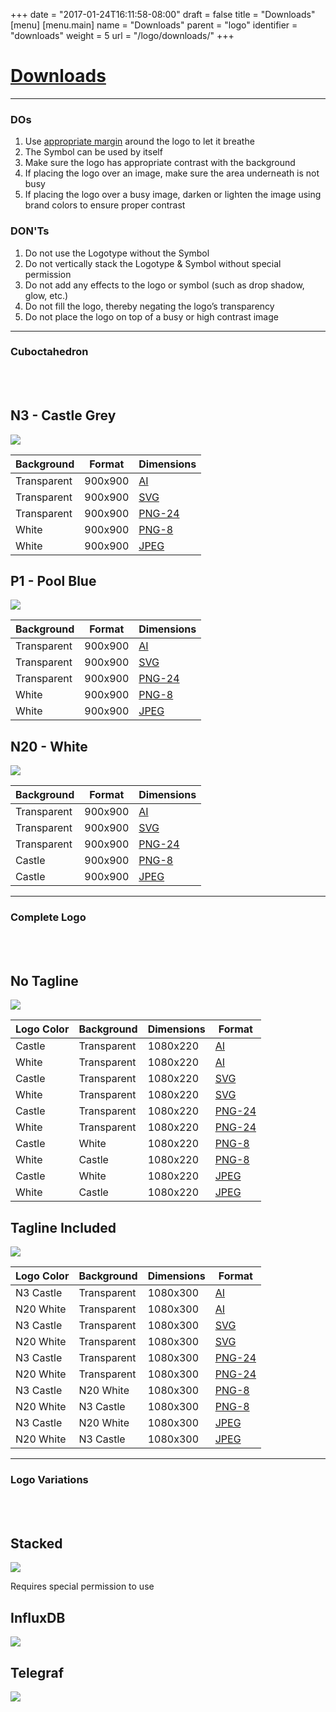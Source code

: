 +++
date = "2017-01-24T16:11:58-08:00"
draft = false
title = "Downloads"
[menu]
  [menu.main]
    name = "Downloads"
    parent = "logo"
    identifier = "downloads"
    weight = 5
    url = "/logo/downloads/"
+++

<div class="row text-left">
  <div class="col-xs-12">
    <div class="page-header">
      <a class="page-header--anchor" id="title"></a>
      <a href="#title">
        <h1>Downloads</h1>
      </a>
    </div>
  </div>
  <div class="col-xs-12">
    <hr class="dark" />
  </div>
  <div class="col-sm-6">
    <h3>DOs</h3>
    <ol>
      <li>Use <a href='{{< relref "logo/anatomy.md" >}}'>appropriate margin</a> around the logo to let it breathe</li>
      <li>The Symbol can be used by itself</li>
      <li>Make sure the logo has appropriate contrast with the background</li>
      <li>If placing the logo over an image, make sure the area underneath is not busy</li>
      <li>If placing the logo over a busy image, darken or lighten the image using brand colors to ensure proper contrast</li>
    </ol>
  </div>
  <div class="col-sm-6">
    <h3>DON'Ts</h3>
    <ol>
      <li>Do not use the Logotype without the Symbol</li>
      <li>Do not vertically stack the Logotype & Symbol without special permission</li>
      <li>Do not add any effects to the logo or symbol (such as drop shadow, glow, etc.)</li>
      <li>Do not fill the logo, thereby negating the logo’s transparency</li>
      <li>Do not place the logo on top of a busy or high contrast image</li>
    </ol>
  </div>
  <div class="col-xs-12">
    <hr class="dark" />
  </div>
</div>

<div class="row longform">
  <div class="col-xs-12">
    <h3>Cuboctahedron</h3>
    <br/>
    <br/>
  </div>
  <div class="col-md-4">
    <div class="panel panel-default">
      <div class="panel-heading">
        <h2 class="panel-title">N3 - Castle Grey</h2>
      </div>
      <div class="panel-body">
        <img src="/img/downloads/influxdata-logo--symbol-preview--castle.svg" class="downloads--thumb" />
      </div>
      <table class="table v-center">
        <thead>
          <tr>
            <th>Background</th>
            <th>Format</th>
            <th>Dimensions</th>
          </tr>
        </thead>
        <tbody>
          <tr>
            <td><span class="downloads--swatch transparent"></span> Transparent</td>
            <td>900x900</td>
            <td><a href="/img/downloads/influxdata-logo--symbol--castle.ai" target="blank">AI</a></td>
          </tr>
          <tr>
            <td><span class="downloads--swatch transparent"></span> Transparent</td>
            <td>900x900</td>
            <td><a href="/img/downloads/influxdata-logo--symbol--castle.svg" target="blank">SVG</a></td>
          </tr>
          <tr>
            <td><span class="downloads--swatch transparent"></span> Transparent</td>
            <td>900x900</td>
            <td><a href="/img/downloads/influxdata-logo--symbol--castle-alpha.png" target="blank">PNG-24</a></td>
          </tr>
          <tr>
            <td><span class="downloads--swatch white"></span> White</td>
            <td>900x900</td>
            <td><a href="/img/downloads/influxdata-logo--symbol--castle.png" target="blank">PNG-8</a></td>
          </tr>
          <tr>
            <td><span class="downloads--swatch white"></span> White</td>
            <td>900x900</td>
            <td><a href="/img/downloads/influxdata-logo--symbol--castle.jpg" target="blank">JPEG</a></td>
          </tr>
        </tbody>
      </table>
    </div>
  </div>
  <div class="col-md-4">
    <div class="panel panel-default">
      <div class="panel-heading">
        <h2 class="panel-title">P1 - Pool Blue</h2>
      </div>
      <div class="panel-body">
        <img src="/img/downloads/influxdata-logo--symbol-preview--pool.svg" class="downloads--thumb" />
      </div>
      <table class="table v-center">
        <thead>
          <tr>
            <th>Background</th>
            <th>Format</th>
            <th>Dimensions</th>
          </tr>
        </thead>
        <tbody>
          <tr>
            <td><span class="downloads--swatch transparent"></span> Transparent</td>
            <td>900x900</td>
            <td><a href="/img/downloads/influxdata-logo--symbol--pool.ai" target="blank">AI</a></td>
          </tr>
          <tr>
            <td><span class="downloads--swatch transparent"></span> Transparent</td>
            <td>900x900</td>
            <td><a href="/img/downloads/influxdata-logo--symbol--pool.svg" target="blank">SVG</a></td>
          </tr>
          <tr>
            <td><span class="downloads--swatch transparent"></span> Transparent</td>
            <td>900x900</td>
            <td><a href="/img/downloads/influxdata-logo--symbol--pool-alpha.png" target="blank">PNG-24</a></td>
          </tr>
          <tr>
            <td><span class="downloads--swatch white"></span> White</td>
            <td>900x900</td>
            <td><a href="/img/downloads/influxdata-logo--symbol--pool.png" target="blank">PNG-8</a></td>
          </tr>
          <tr>
            <td><span class="downloads--swatch white"></span> White</td>
            <td>900x900</td>
            <td><a href="/img/downloads/influxdata-logo--symbol--pool.jpg" target="blank">JPEG</a></td>
          </tr>
        </tbody>
      </table>
    </div>
  </div>
  <div class="col-md-4">
    <div class="panel panel-default">
      <div class="panel-heading">
        <h2 class="panel-title">N20 - White</h2>
      </div>
      <div class="panel-body">
        <img src="/img/downloads/influxdata-logo--symbol-preview--white.svg" class="downloads--thumb" />
      </div>
      <table class="table v-center">
        <thead>
          <tr>
            <th>Background</th>
            <th>Format</th>
            <th>Dimensions</th>
          </tr>
        </thead>
        <tbody>
          <tr>
            <td><span class="downloads--swatch transparent"></span> Transparent</td>
            <td>900x900</td>
            <td><a href="/img/downloads/influxdata-logo--symbol--white.ai" target="blank">AI</a></td>
          </tr>
          <tr>
            <td><span class="downloads--swatch transparent"></span> Transparent</td>
            <td>900x900</td>
            <td><a href="/img/downloads/influxdata-logo--symbol--white.svg" target="blank">SVG</a></td>
          </tr>
          <tr>
            <td><span class="downloads--swatch transparent"></span> Transparent</td>
            <td>900x900</td>
            <td><a href="/img/downloads/influxdata-logo--symbol--white-alpha.png" target="blank">PNG-24</a></td>
          </tr>
          <tr>
            <td><span class="downloads--swatch castle"></span> Castle</td>
            <td>900x900</td>
            <td><a href="/img/downloads/influxdata-logo--symbol--white.png" target="blank">PNG-8</a></td>
          </tr>
          <tr>
            <td><span class="downloads--swatch castle"></span> Castle</td>
            <td>900x900</td>
            <td><a href="/img/downloads/influxdata-logo--symbol--white.jpg" target="blank">JPEG</a></td>
          </tr>
        </tbody>
      </table>
    </div>
  </div>
</div>

<div class="row longform">
  <div class="col-xs-12">
    <hr class="dark" />
  </div>
</div>

<div class="row longform">
  <div class="col-xs-12">
    <h3>Complete Logo</h3>
    <br/>
    <br/>
  </div>
  <div class="col-md-6">
    <div class="panel panel-default">
      <div class="panel-heading">
        <h2 class="panel-title">No Tagline</h2>
      </div>
      <div class="panel-body">
        <img src="/img/downloads/influxdata-logo--full-preview.svg" class="downloads--thumb" />
      </div>
      <table class="table v-center">
        <thead>
          <tr>
            <th>Logo Color</th>
            <th>Background</th>
            <th>Dimensions</th>
            <th>Format</th>
          </tr>
        </thead>
        <tbody>
          <tr>
            <td><span class="downloads--swatch castle"></span> Castle</td>
            <td><span class="downloads--swatch transparent"></span> Transparent</td>
            <td>1080x220</td>
            <td><a href="/img/downloads/influxdata-logo--full--castle.ai" target="blank">AI</a></td>
          </tr>
          <tr>
            <td><span class="downloads--swatch white"></span> White</td>
            <td><span class="downloads--swatch transparent"></span> Transparent</td>
            <td>1080x220</td>
            <td><a href="/img/downloads/influxdata-logo--full--white.ai" target="blank">AI</a></td>
          </tr>
          <tr>
            <td><span class="downloads--swatch castle"></span> Castle</td>
            <td><span class="downloads--swatch transparent"></span> Transparent</td>
            <td>1080x220</td>
            <td><a href="/img/downloads/influxdata-logo--full--castle.svg" target="blank">SVG</a></td>
          </tr>
          <tr>
            <td><span class="downloads--swatch white"></span> White</td>
            <td><span class="downloads--swatch transparent"></span> Transparent</td>
            <td>1080x220</td>
            <td><a href="/img/downloads/influxdata-logo--full--white.svg" target="blank">SVG</a></td>
          </tr>
          <tr>
            <td><span class="downloads--swatch castle"></span> Castle</td>
            <td><span class="downloads--swatch transparent"></span> Transparent</td>
            <td>1080x220</td>
            <td><a href="/img/downloads/influxdata-logo--full--castle-alpha.png" target="blank">PNG-24</a></td>
          </tr>
          <tr>
            <td><span class="downloads--swatch white"></span> White</td>
            <td><span class="downloads--swatch transparent"></span> Transparent</td>
            <td>1080x220</td>
            <td><a href="/img/downloads/influxdata-logo--full--white-alpha.png" target="blank">PNG-24</a></td>
          </tr>
          <tr>
            <td><span class="downloads--swatch castle"></span> Castle</td>
            <td><span class="downloads--swatch white"></span> White</td>
            <td>1080x220</td>
            <td><a href="/img/downloads/influxdata-logo--full--castle.png" target="blank">PNG-8</a></td>
          </tr>
          <tr>
            <td><span class="downloads--swatch white"></span> White</td>
            <td><span class="downloads--swatch castle"></span> Castle</td>
            <td>1080x220</td>
            <td><a href="/img/downloads/influxdata-logo--full--white.png" target="blank">PNG-8</a></td>
          </tr>
          <tr>
            <td><span class="downloads--swatch castle"></span> Castle</td>
            <td><span class="downloads--swatch white"></span> White</td>
            <td>1080x220</td>
            <td><a href="/img/downloads/influxdata-logo--full--castle.jpg" target="blank">JPEG</a></td>
          </tr>
          <tr>
            <td><span class="downloads--swatch white"></span> White</td>
            <td><span class="downloads--swatch castle"></span> Castle</td>
            <td>1080x220</td>
            <td><a href="/img/downloads/influxdata-logo--full--white.jpg" target="blank">JPEG</a></td>
          </tr>
        </tbody>
      </table>
    </div>
  </div>
  <div class="col-md-6">
    <div class="panel panel-default">
      <div class="panel-heading">
        <h2 class="panel-title">Tagline Included</h2>
      </div>
      <div class="panel-body">
        <img src="/img/downloads/influxdata-logo--tagline-preview.svg" class="downloads--thumb" />
      </div>
      <table class="table v-center downloads--table">
        <thead>
          <tr>
            <th>Logo Color</th>
            <th>Background</th>
            <th>Dimensions</th>
            <th>Format</th>
          </tr>
        </thead>
        <tbody>
          <tr>
            <td><span class="downloads--swatch castle"></span> N3 Castle</td>
            <td><span class="downloads--swatch transparent"></span> Transparent</td>
            <td>1080x300</td>
            <td><a href="/img/downloads/influxdata-logo--tagline--castle.ai" target="blank">AI</a></td>
          </tr>
          <tr>
            <td><span class="downloads--swatch white"></span> N20 White</td>
            <td><span class="downloads--swatch transparent"></span> Transparent</td>
            <td>1080x300</td>
            <td><a href="/img/downloads/influxdata-logo--tagline--white.ai" target="blank">AI</a></td>
          </tr>
          <tr>
            <td><span class="downloads--swatch castle"></span> N3 Castle</td>
            <td><span class="downloads--swatch transparent"></span> Transparent</td>
            <td>1080x300</td>
            <td><a href="/img/downloads/influxdata-logo--tagline--castle.svg" target="blank">SVG</a></td>
          </tr>
          <tr>
            <td><span class="downloads--swatch white"></span> N20 White</td>
            <td><span class="downloads--swatch transparent"></span> Transparent</td>
            <td>1080x300</td>
            <td><a href="/img/downloads/influxdata-logo--tagline--white.svg" target="blank">SVG</a></td>
          </tr>
          <tr>
            <td><span class="downloads--swatch castle"></span> N3 Castle</td>
            <td><span class="downloads--swatch transparent"></span> Transparent</td>
            <td>1080x300</td>
            <td><a href="/img/downloads/influxdata-logo--tagline--castle-alpha.png" target="blank">PNG-24</a></td>
          </tr>
          <tr>
            <td><span class="downloads--swatch white"></span> N20 White</td>
            <td><span class="downloads--swatch transparent"></span> Transparent</td>
            <td>1080x300</td>
            <td><a href="/img/downloads/influxdata-logo--tagline--white-alpha.png" target="blank">PNG-24</a></td>
          </tr>
          <tr>
            <td><span class="downloads--swatch castle"></span> N3 Castle</td>
            <td><span class="downloads--swatch white"></span> N20 White</td>
            <td>1080x300</td>
            <td><a href="/img/downloads/influxdata-logo--tagline--castle.png" target="blank">PNG-8</a></td>
          </tr>
          <tr>
            <td><span class="downloads--swatch white"></span> N20 White</td>
            <td><span class="downloads--swatch castle"></span> N3 Castle</td>
            <td>1080x300</td>
            <td><a href="/img/downloads/influxdata-logo--tagline--white.png" target="blank">PNG-8</a></td>
          </tr>
          <tr>
            <td><span class="downloads--swatch castle"></span> N3 Castle</td>
            <td><span class="downloads--swatch white"></span> N20 White</td>
            <td>1080x300</td>
            <td><a href="/img/downloads/influxdata-logo--tagline--castle.jpg" target="blank">JPEG</a></td>
          </tr>
          <tr>
            <td><span class="downloads--swatch white"></span> N20 White</td>
            <td><span class="downloads--swatch castle"></span> N3 Castle</td>
            <td>1080x300</td>
            <td><a href="/img/downloads/influxdata-logo--tagline--white.jpg" target="blank">JPEG</a></td>
          </tr>
        </tbody>
      </table>
    </div>
  </div>
</div>

<div class="row longform">
  <div class="col-xs-12">
    <hr class="dark" />
  </div>
</div>

<div class="row longform">
  <div class="col-xs-12">
    <h3>Logo Variations</h3>
    <br/>
    <br/>
  </div>
  <div class="col-md-4">
    <div class="panel panel-default">
      <div class="panel-heading">
        <h2 class="panel-title">Stacked</h2>
      </div>
      <div class="panel-body">
        <img src="/img/downloads/influxdata-logo--stacked-preview.svg" class="downloads--thumb" />
        <div class="well">
          <p>Requires special permission to use</p>
        </div>
      </div>
    </div>
  </div>
  <div class="col-md-4">
    <div class="panel panel-default">
      <div class="panel-heading">
        <h2 class="panel-title">InfluxDB</h2>
      </div>
      <div class="panel-body">
        <img src="/img/downloads/influxdb-logo--preview.svg" class="downloads--thumb" />
      </div>
    </div>
  </div>
  <div class="col-md-4">
    <div class="panel panel-default">
      <div class="panel-heading">
        <h2 class="panel-title">Telegraf</h2>
      </div>
      <div class="panel-body">
        <img src="/img/downloads/telegraf-logo--preview.svg" class="downloads--thumb" />
      </div>
    </div>
  </div>
</div>

